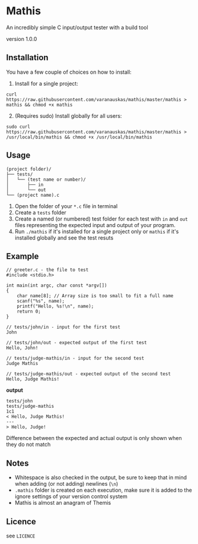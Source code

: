 # Mathis

An incredibly simple C input/output tester with a build tool

version 1.0.0

## Installation

You have a few couple of choices on how to install:

1. Install for a single project:
```
curl https://raw.githubusercontent.com/varanauskas/mathis/master/mathis > mathis && chmod +x mathis
```

2. (Requires sudo) Install globally for all users:
```
sudo curl https://raw.githubusercontent.com/varanauskas/mathis/master/mathis > /usr/local/bin/mathis && chmod +x /usr/local/bin/mathis
```

## Usage

```
(project folder)/
├── tests/
│   └── (test name or number)/
│       ├── in
│       └── out
└── (project name).c
```

1. Open the folder of your `*.c` file in terminal
2. Create a `tests` folder
3. Create a named (or numbered) test folder for each test with `in` and `out` files representing the expected input and output of your program.
4. Run `./mathis` if it's installed for a single project only or `mathis` if it's installed globally and see the test resuts

## Example

```
// greeter.c - the file to test
#include <stdio.h>

int main(int argc, char const *argv[])
{
    char name[8]; // Array size is too small to fit a full name
    scanf("%s", name);
    printf("Hello, %s!\n", name);
    return 0;
}

// tests/john/in - input for the first test
John

// tests/john/out - expected output of the first test
Hello, John!

// tests/judge-mathis/in - input for the second test
Judge Mathis

// tests/judge-mathis/out - expected output of the second test
Hello, Judge Mathis!
```
**output**
```
tests/john
tests/judge-mathis
1c1
< Hello, Judge Mathis!
---
> Hello, Judge!
```
Difference between the expected and actual output is only shown when they do not match

## Notes

* Whitespace is also checked in the output, be sure to keep that in mind when adding (or not adding) newlines (`\n`)
* `.mathis` folder is created on each execution, make sure it is added to the ignore settings of your version control system
* Mathis is almost an anagram of Themis

## Licence

see `LICENCE`
